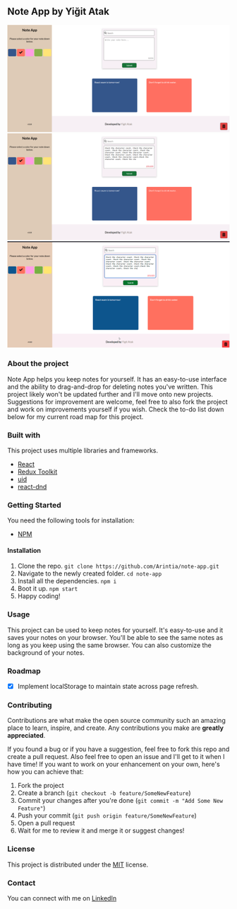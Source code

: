 ## Note App by Yiğit Atak
![Simple Markdown Previewer](./readme/1.png)
![Simple Markdown Previewer](./readme/2.png)
![Simple Markdown Previewer](./readme/3.gif)

### About the project
Note App helps you keep notes for yourself. It has an easy-to-use interface and the ability to drag-and-drop for deleting notes you've written. This project likely won't be updated further and I'll move onto new projects. Suggestions for improvement are welcome, feel free to also fork the project and work on improvements yourself if you wish. Check the to-do list down below for my current road map for this project.

### Built with
This project uses multiple libraries and frameworks.
- [React](https://tr.reactjs.org/)
- [Redux Toolkit](https://redux-toolkit.js.org/)
- [uid](https://www.npmjs.com/package/uid)
- [react-dnd](https://react-dnd.github.io/react-dnd/about)

### Getting Started
You need the following tools for installation:
- [NPM](https://www.npmjs.com/)

#### Installation
1. Clone the repo.
`git clone https://github.com/Arintia/note-app.git`
2. Navigate to the newly created folder.
`cd note-app`
3. Install all the dependencies.
`npm i`
4. Boot it up.
`npm start`
5. Happy coding!

### Usage
This project can be used to keep notes for yourself. It's easy-to-use and it saves your notes on your browser. You'll be able to see the same notes as long as you keep using the same browser. You can also customize the background of your notes. 

### Roadmap
- [X] Implement localStorage to maintain state across page refresh.

### Contributing
Contributions are what make the open source community such an amazing place to learn, inspire, and create. Any contributions you make are **greatly appreciated**.

If you found a bug or if you have a suggestion, feel free to fork this repo and create a pull request. Also feel free to open an issue and I'll get to it when I have time! If you want to work on your enhancement on your own, here's how you can achieve that:

1. Fork the project
2. Create a branch (`git checkout -b feature/SomeNewFeature`)
3. Commit your changes after you're done (`git commit -m "Add Some New Feature"`)
4. Push your commit (`git push origin feature/SomeNewFeature`)
5. Open a pull request
6. Wait for me to review it and merge it or suggest changes!

### License
This project is distributed under the [MIT](https://choosealicense.com/licenses/mit/) license. 

### Contact
You can connect with me on [LinkedIn](https://www.linkedin.com/in/yigitatak/)